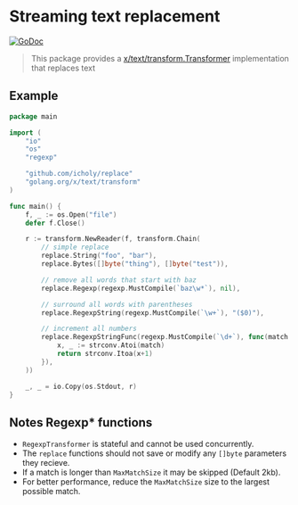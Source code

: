 # Streaming text replacement

[![GoDoc](https://godoc.org/github.com/icholy/replace?status.svg)](https://godoc.org/github.com/icholy/replace)

> This package provides a [x/text/transform.Transformer](https://godoc.org/golang.org/x/text/transform#Transformer)
> implementation that replaces text

## Example

``` go
package main

import (
	"io"
	"os"
	"regexp"

	"github.com/icholy/replace"
	"golang.org/x/text/transform"
)

func main() {
	f, _ := os.Open("file")
	defer f.Close()

	r := transform.NewReader(f, transform.Chain(
		// simple replace
		replace.String("foo", "bar"),
		replace.Bytes([]byte("thing"), []byte("test")),

		// remove all words that start with baz
		replace.Regexp(regexp.MustCompile(`baz\w*`), nil),

		// surround all words with parentheses
		replace.RegexpString(regexp.MustCompile(`\w+`), "($0)"),

		// increment all numbers
		replace.RegexpStringFunc(regexp.MustCompile(`\d+`), func(match string) string {
			x, _ := strconv.Atoi(match)
			return strconv.Itoa(x+1)
		}),
	))

	_, _ = io.Copy(os.Stdout, r)
}
```

## Notes Regexp* functions

* `RegexpTransformer` is stateful and cannot be used concurrently.
* The `replace` functions should not save or modify any `[]byte` parameters they recieve.
* If a match is longer than `MaxMatchSize` it may be skipped (Default 2kb).
* For better performance, reduce the `MaxMatchSize` size to the largest possible match.